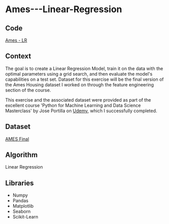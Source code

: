 # Ames---Linear-Regression

## Code
[Ames - LR](https://github.com/Sharma-Amol/Ames---Linear-Regression/blob/main/Linear%20Regression%20Project%20Exercise%20%5BFinal%5D.ipynb)

## Context
The goal is to create a Linear Regression Model, train it on the data with the optimal parameters using a grid search, and then evaluate the model's capabilities on a test set.
Dataset for this exercise will be the final version of the Ames Housing dataset I worked on through the feature engineering section of the course. 

This exercise and the associated dataset were provided as part of the excellent course 'Python for Machine Learning and Data Science Masterclass' by Jose Portilla on [Udemy](https://www.udemy.com/course/python-for-machine-learning-data-science-masterclass/), which I successfully completed.

## Dataset
[AMES Final](https://github.com/Sharma-Amol/Ames---Linear-Regression/blob/main/AMES_Final_DF.csv)

## Algorithm
Linear Regression

## Libraries
 * Numpy
 * Pandas
 * Matplotlib
 * Seaborn
 * Scikit-Learn
